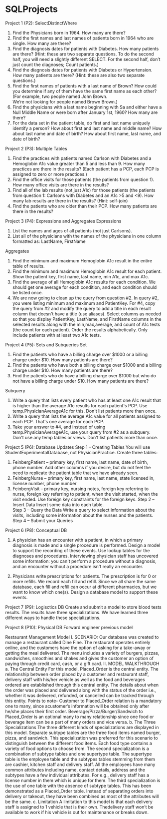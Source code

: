 # SQLProjects

Project 1 (P2): SelectDistinctWhere
1. Find the Physicians born in 1964. How many are there?
2. Find the first names and last names of patients born in 1964 who are single. How many are
there?
3. Find the diagnosis dates for patients with Diabetes. How many patients are there?  (Hint: 
these are two separate questions.  To do the second half, you will need a slightly different 
SELECT.  For the second half, don’t just count the diagnoses; Count patients.)
 4. Find the diagnosis dates for patients with Diabetes or Hypertension. How many patients are 
there?  (Hint: these are also two separate questions.)
5. Find the first names of patients with a last name of Brown? How could you determine if any of
them have the same first name as each other? (For example, two people named John Brown.  
We’re not looking for people named Brown Brown.)
6. Find the physicians with a last name beginning with Sa and either have a Null Middle Name 
or were born after January 1st, 1960? How many are there?
7. For the data set in the patient table, do first and last name uniquely identify a person? How 
about first and last name and middle name? How about last name and date of birth?  How about 
first name, last name, and date of birth?  

Project 2 (P3): Multiple Tables
1. Find the practices with patients named Carlson with Diabetes and a Hemoglobin A1c value greater than 5 and less than 9.  How many practices are there in the results?  (Each patient has a PCP, each PCP is assigned to zero or more practices.)
2. Find the office visits for those patients (the patients from question 1).  How many office visits are there in the results?
3. Find all of the lab results (not just A1c) for those patients (the patients from question 1: Carlsons with Diabetes and an A1c >5 and  <9).  How many lab results are there in the results?  (Hint:  self-join)
4. Find the patients who are older than their PCP.  How many patients are there in the results?

Project 3 (P4): Expressions and Aggregates
Expressions
1. List the names and ages of all patients (not just Carlsons). 
2. List all of the physicians with  the names of the physicians in one column formatted as: LastName, FirstName

Aggregates
1.  Find the minimum and maximum Hemoglobin A1c result in the entire table of results.  
2.  Find the minimum and maximum Hemoglobin A1c result for each patient. Show the patient key, first name, last name, min A1c, and max A1c.
3. Find the average of all Hemoglobin A1c results for each condition.  We should get one average for each condition, and each condition should be listed once.  
4.  We are now going to clean up the query from question #2.  In query #2, you were listing minimum and maximum and PatientKey.  For #4, copy the query from #2 and modify the query to add a title in each result column that doesn't have a title (use aliases).  Select columns as needed so that you display PatientKey, LastName, and FirstName columns in the selected results along with the min,max,average, and count of A1c tests (the count for each patient).  Order the results alphabetically.  Only include patients with at least two A1c tests.

Project 4 (P5): Sets and Subqueries
Set
1. Find the patients who have a billing charge over $1000 or a billing charge under $10. How many patients are there?
2. Find the patients who have both a billing charge over $1000 and a billing charge under $10. How many patients are there?
3. Find the patients who do have a billing charge over $1000 but who do not have a billing charge under $10.  How many patients are there?

Subquery
1. Write a query that lists every patient who has at least one A1c result that is higher than the average A1c results for each patient's PCP.  Use temp.PhysicianAverageA1c for this.  Don't list patients more than once.  
2. Write a query that lists the average A1c value for all patients assigned to each PCP.  That's one average for each PCP. 
3. Take your answer to #4, and instead of using temp.PhysicianAverageA1c, use your query from #2 as a subquery.  Don't use any temp tables or views.  Don't list patients more than once. 

Project 5 (P6): Database Updates
Step 1 – Creating Tables
You will use  StudentExperimentalDatabase, not PhysicianPractice.  Create three tables:
1.  FeinbergPatient – primary key, first name, last name, date of birth, phone number.  Add other columns if you desire, but do not feel the need to replicate the patient table that we have already seen.
2. FeinbergNurse – primary key, first name, last name, state licensed in, license number, phone number
3. FeinbergVisit – primary key, nursing notes, foreign key referring to nurse, foreign key referring to patient, when the visit started, when the visit ended.  Use foreign key constraints for the foreign keys.
Step 2 – Insert Data
Insert some data into each table.  
Step 3 – Query the Data
Write a query to select information about the visits, including some information about the nurses and the patients.
Step 4 – Submit your Queries

Project 6 (P8): Conceptual DB
1.  A physician has an encounter with a patient, in which a primary diagnosis is made and a single procedure is performed.  Design a model to support the recording of these events.  Use lookup tables for the diagnoses and procedures.  Interviewing physician staff has uncovered some information: you can't perform a procedure without a diagnosis, and an encounter without a procedure isn't really an encounter.

2.  Physicians write prescriptions for patients. The prescription is for 0 or more refills.  We record each fill and refill.  Since we all share the same database, each fill and refill can occur at different pharmacies, but we want to know which one(s).  Design a database model to support these events.

Project 7 (P9): Logisctics DB
Create and submit a model to store blood tests results.  The results have three specializations.  We have learned three different ways to handle these specializations.

Project 8 (P10): Physical DB
Forward engineer previous model

Restaurant Management Model
I. SCENARIO:
Our database was created to manage a restaurant called Dine Fine. The restaurant operates entirely online, and the customers have the option of asking for a take-away or getting the meal delivered. The menu includes a variety of burgers, pizzas, sandwiches, smoothies and shakes and gives the customer an option of paying through credit card, cash, or a gift card.
II. MODEL WALKTHROUGH
a. The Central Entity
For this model, Placed_Order is the central entity. The relationship between order placed by a customer and restaurant staff, delivery staff with his/her vehicle as well as the food and beverages ordered are established through this central entity. The details about when the order was placed and delivered along with the status of the order i.e., whether it was delivered, refunded, or cancelled can be tracked through this entity.
Points to note- Customer to Placed_Order relation is a mandatory one to many, since acustomer’s information will be obtained only after he/she places their first order. Beverage/Pizza/Burger/Sandwich to Placed_Order is an optional many to many relationship since one food or beverage item can be a part of many orders and vice versa.
b. The Three Specializations
The three different kinds of specializations are displayed in this model. Separate subtype tables are the three food items named burger, pizza, and sandwich. This specialization was preferred for this scenario to distinguish between the different food items. Each food type contains a
variety of food options to choose from.
The second specialization is a combination of subtype tables and one supertype table. The supertype table is the employee table and the subtypes tables stemming from them are cashier, kitchen staff and delivery staff. All the employees have many common attributes including name, contact details, address and the subtypes have a few individual attributes. For e.g., delivery staff has a license number in them which is unique for them.
The third specialization is the use of one table with the absence of subtype tables. This has been demonstrated as a Placed_Order table. Instead of separating orders into delivery or takeout, they have been combined as most of the attributes will be the same.
c. Limitation
A limitation to this model is that each delivery staff is assigned to 1 vehicle that is their own. Thedelivery staff won’t be available to work if his vehicle is out for maintenance or breaks down.
